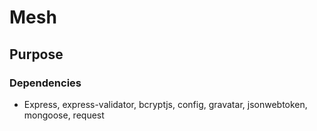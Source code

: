 # Mesh

## Purpose



### Dependencies
- Express, express-validator, bcryptjs, config, gravatar, jsonwebtoken, mongoose, request
